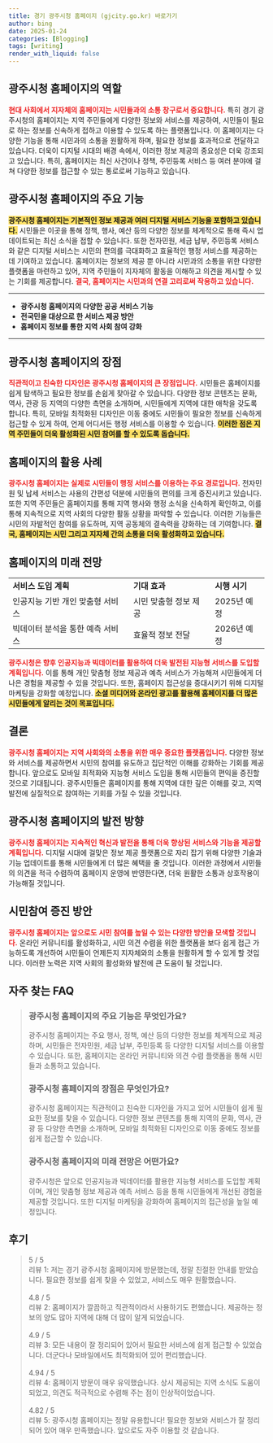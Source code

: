 ```yaml
---
title: 경기 광주시청 홈페이지 (gjcity.go.kr) 바로가기
author: bing
date: 2025-01-24
categories: [Blogging]
tags: [writing]
render_with_liquid: false
---
```



<h2 id='광주시청 홈페이지의 역할'>광주시청 홈페이지의 역할</h2>

<p><b><span style="color: #ee2323;">현대 사회에서 지자체의 홈페이지는 시민들과의 소통 창구로서 중요합니다.</span></b> 특히 경기 광주시청의 홈페이지는 지역 주민들에게 다양한 정보와 서비스를 제공하여, 시민들이 필요로 하는 정보를 신속하게 접하고 이용할 수 있도록 하는 플랫폼입니다. 이 홈페이지는 다양한 기능을 통해 시민과의 소통을 원활하게 하며, 필요한 정보를 효과적으로 전달하고 있습니다. 더욱이 디지털 시대의 배경 속에서, 이러한 정보 제공의 중요성은 더욱 강조되고 있습니다. 특히, 홈페이지는 최신 사건이나 정책, 주민등록 서비스 등 여러 분야에 걸쳐 다양한 정보를 접근할 수 있는 통로로써 기능하고 있습니다.</p>

<h2 id='광주시청 홈페이지의 주요 기능'>광주시청 홈페이지의 주요 기능</h2>

<p><b><span style="background-color: #ffe066;">광주시청 홈페이지는 기본적인 정보 제공과 여러 디지털 서비스 기능을 포함하고 있습니다.</span></b> 시민들은 이곳을 통해 정책, 행사, 예산 등의 다양한 정보를 체계적으로 통해 즉시 업데이트되는 최신 소식을 접할 수 있습니다. 또한 전자민원, 세금 납부, 주민등록 서비스와 같은 디지털 서비스는 시민의 편의를 극대화하고 효율적인 행정 서비스를 제공하는 데 기여하고 있습니다. 홈페이지는 정보의 제공 뿐 아니라 시민과의 소통을 위한 다양한 플랫폼을 마련하고 있어, 지역 주민들이 지자체의 활동을 이해하고 의견을 제시할 수 있는 기회를 제공합니다. <b><span style="color: #ee2323;">결국, 홈페이지는 시민과의 연결 고리로써 작용하고 있습니다.</span></b></p>

<hr />

<ul>
    <li><b>광주시청 홈페이지의 다양한 공공 서비스 기능</b></li>
    <li><b>전국민을 대상으로 한 서비스 제공 방안</b></li>
    <li><b>홈페이지 정보를 통한 지역 사회 참여 강화</b></li>
</ul>

<hr />

<h2 id='광주시청 홈페이지의 장점'>광주시청 홈페이지의 장점</h2>

<p><b><span style="color: #ee2323;">직관적이고 친숙한 디자인은 광주시청 홈페이지의 큰 장점입니다.</span></b> 시민들은 홈페이지를 쉽게 탐색하고 필요한 정보를 손쉽게 찾아갈 수 있습니다. 다양한 정보 콘텐츠는 문화, 역사, 관광 등 지역의 다양한 측면을 소개하며, 시민들에게 지역에 대한 애착을 갖도록 합니다. 특히, 모바일 최적화된 디자인은 이동 중에도 시민들이 필요한 정보를 신속하게 접근할 수 있게 하여, 언제 어디서든 행정 서비스를 이용할 수 있습니다. <b><span style="background-color: #ffe066;">이러한 점은 지역 주민들이 더욱 활성화된 시민 참여를 할 수 있도록 돕습니다.</span></b></p>

<h2 id='홈페이지의 활용 사례'>홈페이지의 활용 사례</h2>

<p><b><span style="color: #ee2323;">광주시청 홈페이지는 실제로 시민들이 행정 서비스를 이용하는 주요 경로입니다.</span></b> 전자민원 및 납세 서비스는 사용의 간편성 덕분에 시민들의 편의를 크게 증진시키고 있습니다. 또한 지역 주민들은 홈페이지를 통해 지역 행사와 행정 소식을 신속하게 확인하고, 이를 통해 지속적으로 지역 사회의 다양한 활동 상황을 파악할 수 있습니다. 이러한 기능들은 시민의 자발적인 참여를 유도하며, 지역 공동체의 결속력을 강화하는 데 기여합니다. <b><span style="background-color: #ffe066;">결국, 홈페이지는 시민 그리고 지자체 간의 소통을 더욱 활성화하고 있습니다.</span></b></p>

<h2 id='홈페이지의 미래 전망'>홈페이지의 미래 전망</h2>

<table>
    <tr>
        <td><b>서비스 도입 계획</b></td>
        <td><b>기대 효과</b></td>
        <td><b>시행 시기</b></td>
    </tr>
    <tr>
        <td>인공지능 기반 개인 맞춤형 서비스</td>
        <td>시민 맞춤형 정보 제공</td>
        <td>2025년 예정</td>
    </tr>
    <tr>
        <td>빅데이터 분석을 통한 예측 서비스</td>
        <td>효율적 정보 전달</td>
        <td>2026년 예정</td>
    </tr>
</table>

<p><b><span style="color: #ee2323;">광주시청은 향후 인공지능과 빅데이터를 활용하여 더욱 발전된 지능형 서비스를 도입할 계획입니다.</span></b> 이를 통해 개인 맞춤형 정보 제공과 예측 서비스가 가능해져 시민들에게 더 나은 경험을 제공할 수 있을 것입니다. 또한, 홈페이지 접근성을 증대시키기 위해 디지털 마케팅을 강화할 예정입니다. <b><span style="background-color: #ffe066;">소셜 미디어와 온라인 광고를 활용해 홈페이지를 더 많은 시민들에게 알리는 것이 목표입니다.</span></b></p>

<h2 id='결론'>결론</h2>

<p><b><span style="color: #ee2323;">광주시청 홈페이지는 지역 사회와의 소통을 위한 매우 중요한 플랫폼입니다.</span></b> 다양한 정보와 서비스를 제공하면서 시민의 참여를 유도하고 집단적인 이해를 강화하는 기회를 제공합니다. 앞으로도 모바일 최적화와 지능형 서비스 도입을 통해 시민들의 편익을 증진할 것으로 기대됩니다. 광주시민들은 홈페이지를 통해 지역에 대한 깊은 이해를 갖고, 지역 발전에 실질적으로 참여하는 기회를 가질 수 있을 것입니다.</p>

<h2 id='광주시청 홈페이지의 발전 방향'>광주시청 홈페이지의 발전 방향</h2>

<p><b><span style="color: #ee2323;">광주시청 홈페이지는 지속적인 혁신과 발전을 통해 더욱 향상된 서비스와 기능을 제공할 계획입니다.</span></b> 디지털 시대에 걸맞은 정보 제공 플랫폼으로 자리 잡기 위해 다양한 기술과 기능 업데이트를 통해 시민들에게 더 많은 혜택을 줄 것입니다. 이러한 과정에서 시민들의 의견을 적극 수렴하여 홈페이지 운영에 반영한다면, 더욱 원활한 소통과 상호작용이 가능해질 것입니다.</p>

<h2 id='시민참여 증진 방안'>시민참여 증진 방안</h2>

<p><b><span style="color: #ee2323;">광주시청 홈페이지는 앞으로도 시민 참여를 높일 수 있는 다양한 방안을 모색할 것입니다.</span></b> 온라인 커뮤니티를 활성화하고, 시민 의견 수렴을 위한 플랫폼을 보다 쉽게 접근 가능하도록 개선하여 시민들이 언제든지 지자체와의 소통을 원활하게 할 수 있게 할 것입니다. 이러한 노력은 지역 사회의 활성화와 발전에 큰 도움이 될 것입니다.</p>


<h2 id='자주_찾는_FAQ'>자주 찾는 FAQ</h2>
<div itemscope="" itemtype="https://schema.org/FAQPage"> 
<blockquote> 
<div itemscope="" itemprop="mainEntity" itemtype="https://schema.org/Question"> 
<h3 itemprop="name">광주시청 홈페이지의 주요 기능은 무엇인가요?</h3> 
<div itemscope="" itemprop="acceptedAnswer" itemtype="https://schema.org/Answer"> 
<span itemprop="text"> 
<p>광주시청 홈페이지는 주요 행사, 정책, 예산 등의 다양한 정보를 체계적으로 제공하며, 시민들은 전자민원, 세금 납부, 주민등록 등 다양한 디지털 서비스를 이용할 수 있습니다. 또한, 홈페이지는 온라인 커뮤니티와 의견 수렴 플랫폼을 통해 시민들과 소통하고 있습니다.</p> 
</span> 
</div> 
</div> 

<div itemscope="" itemprop="mainEntity" itemtype="https://schema.org/Question"> 
<h3 itemprop="name">광주시청 홈페이지의 장점은 무엇인가요?</h3> 
<div itemscope="" itemprop="acceptedAnswer" itemtype="https://schema.org/Answer"> 
<span itemprop="text"> 
<p>광주시청 홈페이지는 직관적이고 친숙한 디자인을 가지고 있어 시민들이 쉽게 필요한 정보를 찾을 수 있습니다. 다양한 정보 콘텐츠를 통해 지역의 문화, 역사, 관광 등 다양한 측면을 소개하며, 모바일 최적화된 디자인으로 이동 중에도 정보를 쉽게 접근할 수 있습니다.</p> 
</span> 
</div> 
</div>

<div itemscope="" itemprop="mainEntity" itemtype="https://schema.org/Question"> 
<h3 itemprop="name">광주시청 홈페이지의 미래 전망은 어떤가요?</h3> 
<div itemscope="" itemprop="acceptedAnswer" itemtype="https://schema.org/Answer"> 
<span itemprop="text"> 
<p>광주시청은 앞으로 인공지능과 빅데이터를 활용한 지능형 서비스를 도입할 계획이며, 개인 맞춤형 정보 제공과 예측 서비스 등을 통해 시민들에게 개선된 경험을 제공할 것입니다. 또한 디지털 마케팅을 강화하여 홈페이지의 접근성을 높일 예정입니다.</p> 
</span> 
</div> 
</div> 
</blockquote> 
</div>
<h2 id='후기'>후기</h2>
<div itemscope itemtype="https://schema.org/Product">
  <blockquote>
  <div itemprop="review" itemscope itemtype="https://schema.org/Review">
      <div itemprop="reviewRating" itemscope itemtype="https://schema.org/Rating"> <span itemprop="ratingValue">5</span> / <span itemprop="bestRating">5</span> </div>
      <span itemprop="reviewBody">리뷰 1: 저는 경기 광주시청 홈페이지에 방문했는데, 정말 친절한 안내를 받았습니다. 필요한 정보를 쉽게 찾을 수 있었고, 서비스도 매우 원활했습니다.</span>
  </div>
  <br>
  <div itemprop="review" itemscope itemtype="https://schema.org/Review">
      <div itemprop="reviewRating" itemscope itemtype="https://schema.org/Rating"> <span itemprop="ratingValue">4.8</span> / <span itemprop="bestRating">5</span> </div>
      <span itemprop="reviewBody">리뷰 2: 홈페이지가 깔끔하고 직관적이라서 사용하기도 편했습니다. 제공하는 정보의 양도 많아 지역에 대해 더 많이 알게 되었습니다.</span>
  </div>
  <br>
  <div itemprop="review" itemscope itemtype="https://schema.org/Review">
      <div itemprop="reviewRating" itemscope itemtype="https://schema.org/Rating"> <span itemprop="ratingValue">4.9</span> / <span itemprop="bestRating">5</span> </div>
      <span itemprop="reviewBody">리뷰 3: 모든 내용이 잘 정리되어 있어서 필요한 서비스에 쉽게 접근할 수 있었습니다. 더군다나 모바일에서도 최적화되어 있어 편리했습니다.</span>
  </div>
  <br>
  <div itemprop="review" itemscope itemtype="https://schema.org/Review">
      <div itemprop="reviewRating" itemscope itemtype="https://schema.org/Rating"> <span itemprop="ratingValue">4.94</span> / <span itemprop="bestRating">5</span> </div>
      <span itemprop="reviewBody">리뷰 4: 홈페이지 방문이 매우 유익했습니다. 상시 제공되는 지역 소식도 도움이 되었고, 의견도 적극적으로 수렴해 주는 점이 인상적이었습니다.</span>
  </div>
  <br>
  <div itemprop="review" itemscope itemtype="https://schema.org/Review">
      <div itemprop="reviewRating" itemscope itemtype="https://schema.org/Rating"> <span itemprop="ratingValue">4.82</span> / <span itemprop="bestRating">5</span> </div>
      <span itemprop="reviewBody">리뷰 5: 광주시청 홈페이지는 정말 유용합니다! 필요한 정보와 서비스가 잘 정리되어 있어 매우 만족했습니다. 앞으로도 자주 이용할 것 같습니다.</span>
  </div>
  </blockquote>
</div>
